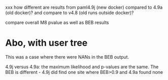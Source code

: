 xxx how different are results from paml4.9j (new docker) compared to 4.9a (old docker)?  and compare to v4.8 (old runs outside docker)?

compare overall M8 pvalue as well as BEB results


# Abo, with user tree

This was a case where there were NANs in the BEB output.

4.9j versus 4.9a:  the maximum likelihood and p-values are the same. The BEB is different - 4.9j did find one site where BEB>0.9 and 4.9a found none